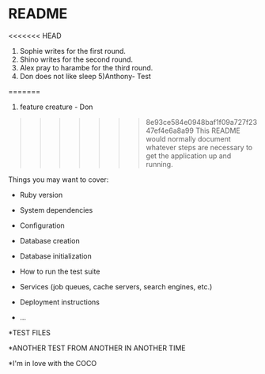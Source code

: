 # README

<<<<<<< HEAD
1) Sophie writes for the first round. 
2) Shino writes for the second round. 
3) Alex pray to harambe for the third round.
4) Don does not like sleep
5)Anthony- Test


=======
1) feature creature - Don
>>>>>>> 8e93ce584e0948baf1f09a727f2347ef4e6a8a99
This README would normally document whatever steps are necessary to get the
application up and running.

Things you may want to cover:

* Ruby version

* System dependencies

* Configuration

* Database creation

* Database initialization

* How to run the test suite

* Services (job queues, cache servers, search engines, etc.)

* Deployment instructions

* ...

*TEST FILES

*ANOTHER TEST FROM ANOTHER IN ANOTHER TIME 

*I'm in love with the COCO